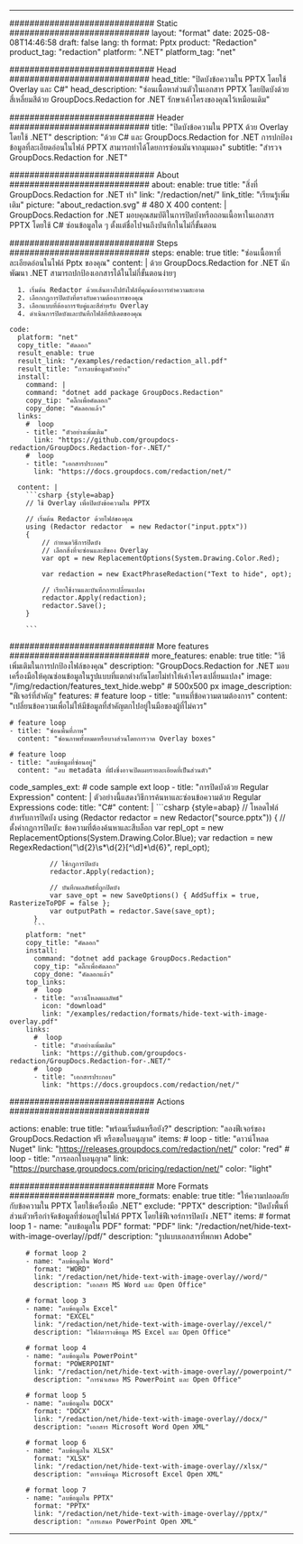 
---
############################# Static ############################
layout: "format"
date:  2025-08-08T14:46:58
draft: false
lang: th
format: Pptx
product: "Redaction"
product_tag: "redaction"
platform: ".NET"
platform_tag: "net"

############################# Head ############################
head_title: "ปิดบังข้อความใน PPTX โดยใช้ Overlay และ C#"
head_description: "ซ่อนเนื้อหาส่วนตัวในเอกสาร PPTX โดยปิดบังด้วยสี่เหลี่ยมสีด้วย GroupDocs.Redaction for .NET รักษาเค้าโครงของคุณไว้เหมือนเดิม"

############################# Header ############################
title: "ปิดบังข้อความใน PPTX ด้วย Overlay โดยใช้ .NET" 
description: "ด้วย C# และ GroupDocs.Redaction for .NET การปกป้องข้อมูลที่ละเอียดอ่อนในไฟล์ PPTX สามารถทำได้โดยการซ่อนมันจากมุมมอง"
subtitle: "สำรวจ GroupDocs.Redaction for .NET" 

############################# About ############################
about:
    enable: true
    title: "สิ่งที่ GroupDocs.Redaction for .NET ทำ"
    link: "/redaction/net/"
    link_title: "เรียนรู้เพิ่มเติม"
    picture: "about_redaction.svg" # 480 X 400
    content: |
       GroupDocs.Redaction for .NET มอบคุณสมบัติในการปิดบังหรือถอนเนื้อหาในเอกสาร PPTX โดยใช้ C# ซ่อนข้อมูลใด ๆ ตั้งแต่ชื่อไปจนถึงบันทึกในไม่กี่ขั้นตอน

############################# Steps ############################
steps:
    enable: true
    title: "ซ่อนเนื้อหาที่ละเอียดอ่อนในไฟล์ Pptx ของคุณ"
    content: |
      ด้วย GroupDocs.Redaction for .NET นักพัฒนา .NET สามารถปกป้องเอกสารได้ในไม่กี่ขั้นตอนง่ายๆ
      
      1. เริ่มต้น Redactor ด้วยเส้นทางไปยังไฟล์ที่คุณต้องการทำความสะอาด
      2. เลือกกฎการปิดบังที่ตรงกับความต้องการของคุณ
      3. เลือกแบบที่ต้องการจับคู่และสีสำหรับ Overlay
      4. ดำเนินการปิดบังและบันทึกไฟล์ที่อัปเดตของคุณ
   
    code:
      platform: "net"
      copy_title: "คัดลอก"
      result_enable: true
      result_link: "/examples/redaction/redaction_all.pdf"
      result_title: "การลบข้อมูลตัวอย่าง"
      install:
        command: |
        command: "dotnet add package GroupDocs.Redaction"
        copy_tip: "คลิ๊กเพื่อคัดลอก"
        copy_done: "คัดลอกแล้ว"
      links:
        #  loop
        - title: "ตัวอย่างเพิ่มเติม"
          link: "https://github.com/groupdocs-redaction/GroupDocs.Redaction-for-.NET/"
        #  loop
        - title: "เอกสารประกอบ"
          link: "https://docs.groupdocs.com/redaction/net/"
          
      content: |
        ```csharp {style=abap}
        // ใช้ Overlay เพื่อปิดบังข้อความใน PPTX

        // เริ่มต้น Redactor ด้วยไฟล์ของคุณ
        using (Redactor redactor  = new Redactor("input.pptx"))
        {
            // กำหนดวิธีการปิดบัง
            // เลือกสิ่งที่จะซ่อนและสีของ Overlay
            var opt = new ReplacementOptions(System.Drawing.Color.Red);
            
            var redaction = new ExactPhraseRedaction("Text to hide", opt);

            // เรียกใช้งานและบันทึกการเปลี่ยนแปลง
            redactor.Apply(redaction);
            redactor.Save();
        }
        
        ```            


############################# More features ############################
more_features:
  enable: true
  title: "วิธีเพิ่มเติมในการปกป้องไฟล์ของคุณ"
  description: "GroupDocs.Redaction for .NET มอบเครื่องมือให้คุณซ่อนข้อมูลในรูปแบบที่แตกต่างกันโดยไม่ทำให้เค้าโครงเปลี่ยนแปลง"
  image: "/img/redaction/features_text_hide.webp" # 500x500 px
  image_description: "ฟีเจอร์ที่สำคัญ"
  features:
    # feature loop
    - title: "แทนที่ข้อความตามต้องการ"
      content: "เปลี่ยนข้อความเพื่อไม่ให้มีข้อมูลที่สำคัญตกไปอยู่ในมือของผู้ที่ไม่ควร"

    # feature loop
    - title: "ซ่อนพื้นที่ภาพ"
      content: "ซ่อนภาพทั้งหมดหรือบางส่วนโดยการวาด Overlay boxes"

    # feature loop
    - title: "ลบข้อมูลที่ซ่อนอยู่"
      content: "ลบ metadata ที่ฝังซึ่งอาจเปิดเผยรายละเอียดที่เป็นส่วนตัว"
      
  code_samples_ext:
    # code sample ext loop
    - title: "การปิดบังด้วย Regular Expression"
      content: |
        ตัวอย่างนี้แสดงวิธีการค้นหาและซ่อนข้อความด้วย Regular Expressions
      code:
        title: "C#"
        content: |
          ```csharp {style=abap}
          //  โหลดไฟล์สำหรับการปิดบัง
          using (Redactor redactor  = new Redactor("source.pptx"))
          {
              // ตั้งค่ากฎการปิดบัง: ข้อความที่ต้องค้นหาและสีบล็อก
              var repl_opt = new ReplacementOptions(System.Drawing.Color.Blue);
              var redaction = new RegexRedaction("\\d{2}\\s*\\d{2}[^\\d]*\\d{6}", repl_opt);

              // ใช้กฎการปิดบัง
              redactor.Apply(redaction);

              // บันทึกผลลัพธ์ที่ถูกปิดบัง
              var save_opt = new SaveOptions() { AddSuffix = true, RasterizeToPDF = false };
              var outputPath = redactor.Save(save_opt);
          }
          ```
        platform: "net"
        copy_title: "คัดลอก"
        install:
          command: "dotnet add package GroupDocs.Redaction"
          copy_tip: "คลิ๊กเพื่อคัดลอก"
          copy_done: "คัดลอกแล้ว"
        top_links:
          #  loop
          - title: "ดาวน์โหลดผลลัพธ์"
            icon: "download"
            link: "/examples/redaction/formats/hide-text-with-image-overlay.pdf"
        links:
          #  loop
          - title: "ตัวอย่างเพิ่มเติม"
            link: "https://github.com/groupdocs-redaction/GroupDocs.Redaction-for-.NET/"
          #  loop
          - title: "เอกสารประกอบ"
            link: "https://docs.groupdocs.com/redaction/net/"


############################# Actions ############################

actions:
  enable: true
  title: "พร้อมเริ่มต้นหรือยัง?"
  description: "ลองฟีเจอร์ของ GroupDocs.Redaction ฟรี หรือขอใบอนุญาต"
  items:
    #  loop
    - title: "ดาวน์โหลด Nuget"
      link: "https://releases.groupdocs.com/redaction/net/"
      color: "red"
        #  loop
    - title: "การออกใบอนุญาต"
      link: "https://purchase.groupdocs.com/pricing/redaction/net/"
      color: "light"


############################# More Formats #####################
more_formats:
    enable: true
    title: "ให้ความปลอดภัยกับข้อความใน PPTX โดยใช้เครื่องมือ .NET"
    exclude: "PPTX"
    description: "ปิดบังพื้นที่ส่วนตัวหรือกำจัดข้อมูลที่ซ่อนอยู่ในไฟล์ PPTX โดยใช้ฟีเจอร์การปิดบัง .NET"
    items: 
        # format loop 1
        - name: "ลบข้อมูลใน PDF"
          format: "PDF"
          link: "/redaction/net/hide-text-with-image-overlay//pdf/"
          description: "รูปแบบเอกสารที่พกพา Adobe"

        # format loop 2
        - name: "ลบข้อมูลใน Word"
          format: "WORD"
          link: "/redaction/net/hide-text-with-image-overlay//word/"
          description: "เอกสาร MS Word และ Open Office"
          
        # format loop 3
        - name: "ลบข้อมูลใน Excel"
          format: "EXCEL"
          link: "/redaction/net/hide-text-with-image-overlay//excel/"
          description: "ไฟล์ตารางข้อมูล MS Excel และ Open Office"

        # format loop 4
        - name: "ลบข้อมูลใน PowerPoint"
          format: "POWERPOINT"
          link: "/redaction/net/hide-text-with-image-overlay//powerpoint/"
          description: "การนำเสนอ MS PowerPoint และ Open Office"

        # format loop 5
        - name: "ลบข้อมูลใน DOCX"
          format: "DOCX"
          link: "/redaction/net/hide-text-with-image-overlay//docx/"
          description: "เอกสาร Microsoft Word Open XML"
          
        # format loop 6
        - name: "ลบข้อมูลใน XLSX"
          format: "XLSX"
          link: "/redaction/net/hide-text-with-image-overlay//xlsx/"
          description: "ตารางข้อมูล Microsoft Excel Open XML"
          
        # format loop 7
        - name: "ลบข้อมูลใน PPTX"
          format: "PPTX"
          link: "/redaction/net/hide-text-with-image-overlay//pptx/"
          description: "การเสนอ PowerPoint Open XML"


---